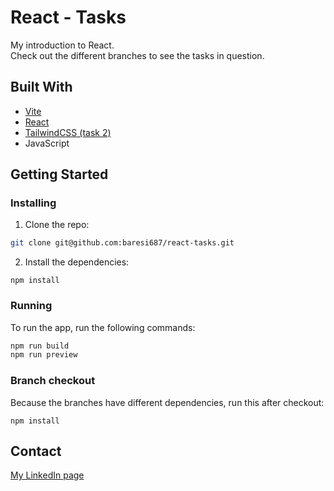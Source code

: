 # React - Tasks

My introduction to React.<br>
Check out the different branches to see the tasks in question.

## Built With

- [Vite](https://vitejs.dev/)
- [React](https://reactjs.org//)
- [TailwindCSS (task 2)](https://tailwindcss.com/)
- JavaScript

## Getting Started

### Installing

1. Clone the repo:

```bash
git clone git@github.com:baresi687/react-tasks.git
```

2. Install the dependencies:

```
npm install
```

### Running

To run the app, run the following commands:

```bash
npm run build
npm run preview
```

### Branch checkout

Because the branches have different dependencies, run this after checkout:

```
npm install
```

## Contact

[My LinkedIn page](https://www.linkedin.com/in/hreinn-gylfason-b9a48521a/)
